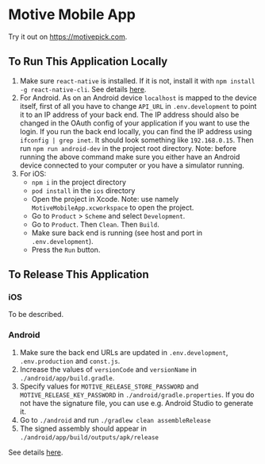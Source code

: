 # Motive Mobile App

Try it out on https://motivepick.com.

## To Run This Application Locally

1. Make sure `react-native` is installed. If it is not, install it with `npm install -g react-native-cli`. See details [here](https://facebook.github.io/react-native/docs/getting-started.html).
2. For Android. As on an Android device `localhost` is mapped to the device itself, first of all you have to change `API_URL` in `.env.development` to point it to an IP address of your back end. The IP address should also be changed in the OAuth config of your application if you want to use the login. If you run the back end locally, you can find the IP address using `ifconfig | grep inet`. It should look something like `192.168.0.15`. Then run `npm run android-dev` in the project root directory. Note: before running the above command make sure you either have an Android device connected to your computer or you have a simulator running.
3. For iOS:
    * `npm i` in the project directory
    * `pod install` in the `ios` directory
    * Open the project in Xcode. Note: use namely `MotiveMobileApp.xcworkspace` to open the project.
    * Go to `Product` > `Scheme` and select `Development`.
    * Go to `Product`. Then `Clean`. Then `Build`.
    * Make sure back end is running (see host and port in `.env.development`).
    * Press the `Run` button.

## To Release This Application

### iOS

To be described.

### Android

1. Make sure the back end URLs are updated in `.env.development`, `.env.production` and `const.js`.
2. Increase the values of `versionCode` and `versionName` in `./android/app/build.gradle`.
3. Specify values for `MOTIVE_RELEASE_STORE_PASSWORD` and `MOTIVE_RELEASE_KEY_PASSWORD` in `./android/gradle.properties`. If you do not have the signature file, you can use e.g. Android Studio to generate it.
4. Go to `./android` and run `./gradlew clean assembleRelease`
5. The signed assembly should appear in `./android/app/build/outputs/apk/release`

See details [here](https://facebook.github.io/react-native/docs/signed-apk-android).

